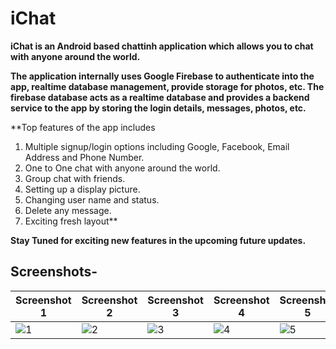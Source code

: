 # iChat

**iChat is an Android based chattinh application which allows you to chat with anyone around the world.**

**The application internally uses Google Firebase to authenticate into the app, realtime database management, provide storage for photos, etc.
The firebase database acts as a realtime database and provides a backend service to the app by storing the login details, messages, photos, etc.**

**Top features of the app includes 
1. Multiple signup/login options including Google, Facebook, Email Address and Phone Number.
2. One to One chat with anyone around the world.
3. Group chat with friends.
4. Setting up a display picture.
5. Changing user name and status.
6. Delete any message. 
7. Exciting fresh layout**

**Stay Tuned for exciting new features in the upcoming future updates.**

## Screenshots-

| **Screenshot 1** | **Screenshot 2** | **Screenshot 3** | **Screenshot 4** | **Screenshot 5** |
| ------------- | ------------- | ------------- | ------------- | ------------- |
| ![1](https://user-images.githubusercontent.com/65030418/131628694-857ac530-53ec-427b-b57f-a40e0adf4f7d.png) | ![2](https://user-images.githubusercontent.com/65030418/131630765-001c3fe4-28b6-4594-9a1a-6c6b2619693f.png) | ![3](https://user-images.githubusercontent.com/65030418/131630871-4d2da78f-9c7d-4e3d-a2ac-74ff9f203426.png) | ![4](https://user-images.githubusercontent.com/65030418/131630909-1ca76a83-d88c-4d58-879b-7588ae528931.png) | ![5](https://user-images.githubusercontent.com/65030418/131630976-54ae646a-2feb-4e16-87e1-2e3e6a914426.png) |


